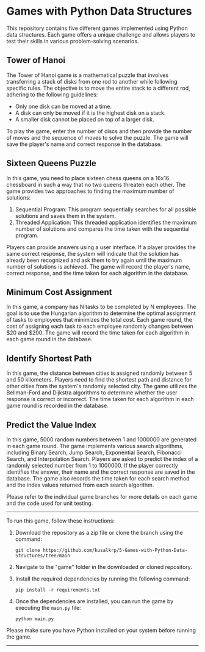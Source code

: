 # Games with Python Data Structures

This repository contains five different games implemented using Python data structures. Each game offers a unique challenge and allows players to test their skills in various problem-solving scenarios.

## Tower of Hanoi

The Tower of Hanoi game is a mathematical puzzle that involves transferring a stack of disks from one rod to another while following specific rules. The objective is to move the entire stack to a different rod, adhering to the following guidelines:

- Only one disk can be moved at a time.
- A disk can only be moved if it is the highest disk on a stack.
- A smaller disk cannot be placed on top of a larger disk.

To play the game, enter the number of discs and then provide the number of moves and the sequence of moves to solve the puzzle. The game will save the player's name and correct response in the database.

## Sixteen Queens Puzzle

In this game, you need to place sixteen chess queens on a 16x16 chessboard in such a way that no two queens threaten each other. The game provides two approaches to finding the maximum number of solutions:

1. Sequential Program: This program sequentially searches for all possible solutions and saves them in the system.
2. Threaded Application: This threaded application identifies the maximum number of solutions and compares the time taken with the sequential program.

Players can provide answers using a user interface. If a player provides the same correct response, the system will indicate that the solution has already been recognized and ask them to try again until the maximum number of solutions is achieved. The game will record the player's name, correct response, and the time taken for each algorithm in the database.

## Minimum Cost Assignment

In this game, a company has N tasks to be completed by N employees. The goal is to use the Hungarian algorithm to determine the optimal assignment of tasks to employees that minimizes the total cost. Each game round, the cost of assigning each task to each employee randomly changes between $20 and $200. The game will record the time taken for each algorithm in each game round in the database.

## Identify Shortest Path

In this game, the distance between cities is assigned randomly between 5 and 50 kilometers. Players need to find the shortest path and distance for other cities from the system's randomly selected city. The game utilizes the Bellman-Ford and Dijkstra algorithms to determine whether the user response is correct or incorrect. The time taken for each algorithm in each game round is recorded in the database.

## Predict the Value Index

In this game, 5000 random numbers between 1 and 1000000 are generated in each game round. The game implements various search algorithms, including Binary Search, Jump Search, Exponential Search, Fibonacci Search, and Interpolation Search. Players are asked to predict the index of a randomly selected number from 1 to 1000000. If the player correctly identifies the answer, their name and the correct response are saved in the database. The game also records the time taken for each search method and the index values returned from each search algorithm.

Please refer to the individual game branches for more details on each game and the code used for unit testing.

------------------------------------------------------------------------------------------------------------------------------------------------------------------------------------
To run this game, follow these instructions:

1. Download the repository as a zip file or clone the branch using the command:
    ```
    git clone https://github.com/kusalkrp/5-Games-with-Python-Data-Structures/tree/main
    ```

2. Navigate to the "game" folder in the downloaded or cloned repository.

3. Install the required dependencies by running the following command:
    ```
    pip install -r requirements.txt
    ```

4. Once the dependencies are installed, you can run the game by executing the `main.py` file:
    ```
    python main.py
    ```

Please make sure you have Python installed on your system before running the game.

------------------------------------------------------------------------------------------------------------------------------------------------------------------------------------